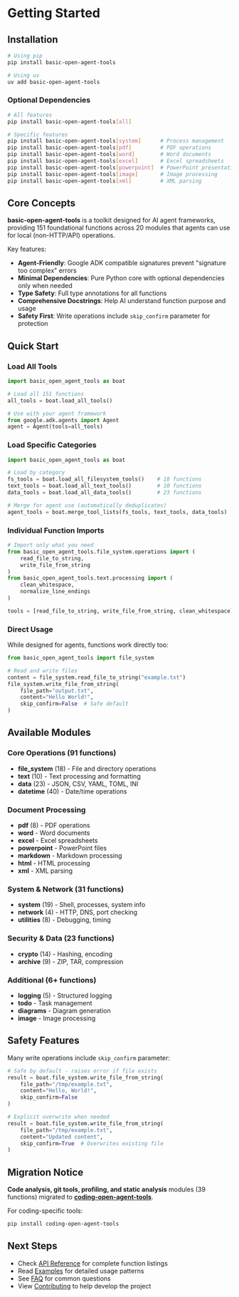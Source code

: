 # Getting Started

## Installation

```bash
# Using pip
pip install basic-open-agent-tools

# Using uv
uv add basic-open-agent-tools
```

### Optional Dependencies

```bash
# All features
pip install basic-open-agent-tools[all]

# Specific features
pip install basic-open-agent-tools[system]      # Process management
pip install basic-open-agent-tools[pdf]         # PDF operations
pip install basic-open-agent-tools[word]        # Word documents
pip install basic-open-agent-tools[excel]       # Excel spreadsheets
pip install basic-open-agent-tools[powerpoint]  # PowerPoint presentations
pip install basic-open-agent-tools[image]       # Image processing
pip install basic-open-agent-tools[xml]         # XML parsing
```

## Core Concepts

**basic-open-agent-tools** is a toolkit designed for AI agent frameworks, providing 151 foundational functions across 20 modules that agents can use for local (non-HTTP/API) operations.

Key features:
- **Agent-Friendly**: Google ADK compatible signatures prevent "signature too complex" errors
- **Minimal Dependencies**: Pure Python core with optional dependencies only when needed
- **Type Safety**: Full type annotations for all functions
- **Comprehensive Docstrings**: Help AI understand function purpose and usage
- **Safety First**: Write operations include `skip_confirm` parameter for protection

## Quick Start

### Load All Tools

```python
import basic_open_agent_tools as boat

# Load all 151 functions
all_tools = boat.load_all_tools()

# Use with your agent framework
from google.adk.agents import Agent
agent = Agent(tools=all_tools)
```

### Load Specific Categories

```python
import basic_open_agent_tools as boat

# Load by category
fs_tools = boat.load_all_filesystem_tools()    # 18 functions
text_tools = boat.load_all_text_tools()        # 10 functions
data_tools = boat.load_all_data_tools()        # 23 functions

# Merge for agent use (automatically deduplicates)
agent_tools = boat.merge_tool_lists(fs_tools, text_tools, data_tools)
```

### Individual Function Imports

```python
# Import only what you need
from basic_open_agent_tools.file_system.operations import (
    read_file_to_string,
    write_file_from_string
)
from basic_open_agent_tools.text.processing import (
    clean_whitespace,
    normalize_line_endings
)

tools = [read_file_to_string, write_file_from_string, clean_whitespace]
```

### Direct Usage

While designed for agents, functions work directly too:

```python
from basic_open_agent_tools import file_system

# Read and write files
content = file_system.read_file_to_string("example.txt")
file_system.write_file_from_string(
    file_path="output.txt",
    content="Hello World!",
    skip_confirm=False  # Safe default
)
```

## Available Modules

### Core Operations (91 functions)
- **file_system** (18) - File and directory operations
- **text** (10) - Text processing and formatting
- **data** (23) - JSON, CSV, YAML, TOML, INI
- **datetime** (40) - Date/time operations

### Document Processing
- **pdf** (8) - PDF operations
- **word** - Word documents
- **excel** - Excel spreadsheets
- **powerpoint** - PowerPoint files
- **markdown** - Markdown processing
- **html** - HTML processing
- **xml** - XML parsing

### System & Network (31 functions)
- **system** (19) - Shell, processes, system info
- **network** (4) - HTTP, DNS, port checking
- **utilities** (8) - Debugging, timing

### Security & Data (23 functions)
- **crypto** (14) - Hashing, encoding
- **archive** (9) - ZIP, TAR, compression

### Additional (6+ functions)
- **logging** (5) - Structured logging
- **todo** - Task management
- **diagrams** - Diagram generation
- **image** - Image processing

## Safety Features

Many write operations include `skip_confirm` parameter:

```python
# Safe by default - raises error if file exists
result = boat.file_system.write_file_from_string(
    file_path="/tmp/example.txt",
    content="Hello, World!",
    skip_confirm=False
)

# Explicit overwrite when needed
result = boat.file_system.write_file_from_string(
    file_path="/tmp/example.txt",
    content="Updated content",
    skip_confirm=True  # Overwrites existing file
)
```

## Migration Notice

**Code analysis, git tools, profiling, and static analysis** modules (39 functions) migrated to **[coding-open-agent-tools](https://github.com/open-agent-tools/coding-open-agent-tools)**.

For coding-specific tools:
```bash
pip install coding-open-agent-tools
```

## Next Steps

- Check [API Reference](api-reference.md) for complete function listings
- Read [Examples](examples.md) for detailed usage patterns
- See [FAQ](faq.md) for common questions
- View [Contributing](contributing.md) to help develop the project
